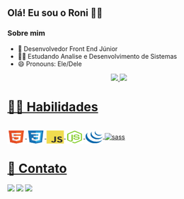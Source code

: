 ## Olá! Eu sou o Roni 👨‍💻
          
### Sobre mim 

- 🔭 Desenvolvedor Front End Júnior
- 👨‍🎓 Estudando Analise e Desenvolvimento de Sistemas
- 😄 Pronouns: Ele/Dele

<link rel="stylesheet" href="https://cdn.jsdelivr.net/gh/devicons/devicon@v2.15.1/devicon.min.css">


<div align="center">
  <a href="https://github.com/roniathayde">
  <img height="180em" src="https://github-readme-stats.vercel.app/api?username=roniathayde&show_icons=true&theme=dracula&include_all_commits=true&count_private=true"/>
  <img height="180em" src="https://github-readme-stats.vercel.app/api/top-langs/?username=roniathayde&layout=compact&langs_count=7&theme=dracula"/>
</div>
  
  
  # 🐱‍👤 Habilidades
  <div style="display: inline_block"><br>
  
  <img align="center" alt="HTML" height="30" width="40" src="https://raw.githubusercontent.com/devicons/devicon/master/icons/html5/html5-original.svg">
  <img align="center" alt="CSS" height="30" width="40" src="https://raw.githubusercontent.com/devicons/devicon/master/icons/css3/css3-original.svg">
  <img align="center" alt="JS" height="30" width="40" src="https://raw.githubusercontent.com/devicons/devicon/master/icons/javascript/javascript-original.svg">
  <img align="center" alt="NodeJs" height="30" width="40" src="https://raw.githubusercontent.com/devicons/devicon/master/icons/nodejs/nodejs-original.svg">
  <img align="center" alt="jquery" height="30" width="40" src="https://raw.githubusercontent.com/devicons/devicon/master/icons/jquery/jquery-original.svg">
  <img align="center" alt="sass" height="30" width="40" src="https://cdn.jsdelivr.net/gh/devicons/devicon/icons/sass/sass-original.svg" />

 
</div>
  
  ##
  
  # 📩 Contato
  
  
  <div> 
  <a href="https://www.instagram.com/athayde_roni/" target="_blank"><img src="https://img.shields.io/badge/-Instagram-%23E4405F?style=for-the-badge&logo=instagram&logoColor=white" target="_blank"></a>
  <a href = "mailto:pontes014@gmail.com"><img src="https://img.shields.io/badge/-Gmail-%23333?style=for-the-badge&logo=gmail&logoColor=white" target="_blank"></a>
  <a href="https://www.linkedin.com/in/roni-athayde"  target="_blank"><img src="https://img.shields.io/badge/-LinkedIn-%230077B5?style=for-the-badge&logo=linkedin&logoColor=white" target="_blank"></a> 
 
</div>
